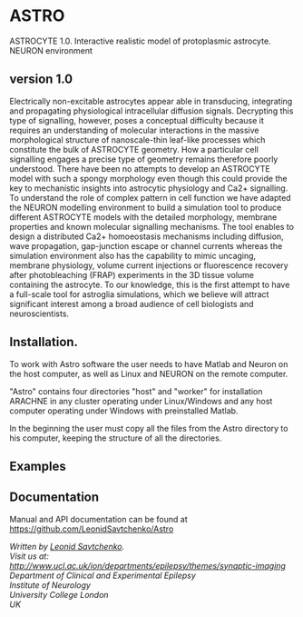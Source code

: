 # ASTRO

ASTROCYTE 1.0. Interactive realistic model of protoplasmic astrocyte. NEURON environment

## version 1.0

Electrically non-excitable astrocytes appear able in transducing, integrating and propagating physiological intracellular diffusion signals. Decrypting this type of signalling, however, poses a conceptual difficulty because it requires an understanding of molecular interactions in the massive morphological structure of nanoscale-thin leaf-like processes which constitute the bulk of ASTROCYTE geometry. How a particular cell signalling engages a precise type of geometry remains therefore poorly understood.
There have been no attempts to develop an ASTROCYTE model with such a spongy morphology even though this could provide the key to mechanistic insights into astrocytic physiology and Ca2+ signalling.
To understand the role of complex pattern in cell function we have adapted the NEURON modelling environment to build a simulation tool to produce different ASTROCYTE models with the detailed morphology, membrane properties and known molecular signalling mechanisms. The tool enables to design a distributed Ca2+ homoeostasis mechanisms including diffusion, wave propagation, gap-junction escape or channel currents whereas the simulation environment also has the capability to mimic uncaging, membrane physiology, volume current injections or fluorescence recovery after photobleaching (FRAP) experiments in the 3D tissue volume containing the astrocyte. 
To our knowledge, this is the first attempt to have a full-scale tool for astroglia simulations, which we believe will attract significant interest among a broad audience of cell biologists and neuroscientists.







## Installation. 

To work with Astro software the user needs to have Matlab and Neuron on the host computer, as well as Linux and NEURON on the remote computer. 


"Astro" contains four directories  "host" and "worker"  for installation ARACHNE in any cluster operating under Linux/Windows and any host computer operating under Windows with preinstalled Matlab. 

In the beginning the user must copy all the files from the Astro directory to his computer, keeping the structure of all the directories.



## Examples



## Documentation

Manual and API documentation can be found at https://github.com/LeonidSavtchenko/Astro



<address>

Written by <a href="mailto:savtchenko#yahoo.com">Leonid Savtchenko</a>.<br> 
Visit us at:<br>
http://www.ucl.ac.uk/ion/departments/epilepsy/themes/synaptic-imaging <br>
Department of Clinical and Experimental Epilepsy<br>
Institute of Neurology<br>
University College London<br>
UK<br>

</address>
